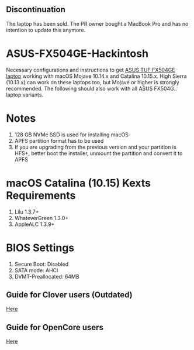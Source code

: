 ## Discontinuation
The laptop has been sold. The PR owner bought a MacBook Pro and has no intention to update this anymore.

# ASUS-FX504GE-Hackintosh
Necessary configurations and instructions to get [ASUS TUF FX504GE laptop](https://www.ultrabookreview.com/19725-asus-tuf-fx504ge-review/) working with macOS Mojave 10.14.x and Catalina 10.15.x. High Sierra (10.13.x) can work on these laptops too, but Mojave or higher is strongly recommended. The following should also work with all ASUS FX504G.. laptop variants.

# Notes
1. 128 GB NVMe SSD is used for installing macOS
2. APFS partition format has to be used
3. If you are upgrading from the previous version and your partition is HFS+, better boot the installer, unmount the partition and convert it to APFS

# macOS Catalina (10.15) Kexts Requirements
1. Lilu 1.3.7+
2. WhateverGreen 1.3.0+
3. AppleALC 1.3.9+

# BIOS Settings
1. Secure Boot: Disabled
2. SATA mode: AHCI
3. DVMT-Preallocated: 64MB

## Guide for Clover users (Outdated)

[Here](Clover/README.md)

## Guide for OpenCore users

[Here](OpenCore/README.md)
